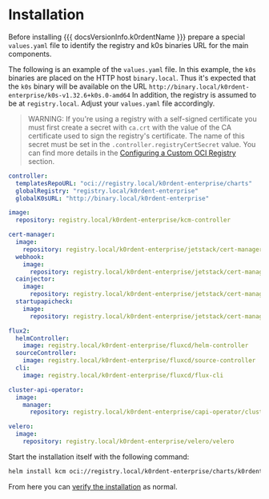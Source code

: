 # Installation

Before installing {{{ docsVersionInfo.k0rdentName }}} prepare a special
`values.yaml` file to identify the registry and k0s binaries URL for the main
components.

The following is an example of the `values.yaml` file. In this example, the `k0s` binaries are placed on the HTTP host
`binary.local`. Thus it's expected that the `k0s` binary will be available on
the URL `http://binary.local/k0rdent-enterprise/k0s-v1.32.6+k0s.0-amd64` In
addition, the registry is assumed to be at `registry.local`. Adjust your
`values.yaml` file accordingly.

> WARNING:
> If you're using a registry with a self-signed certificate you must first create a
> secret with `ca.crt` with the value of the CA certificate used to sign the registry's
> certificate. The name of this secret must be set in the
> `.controller.registryCertSecret` value. You can find more details in the
> [Configuring a Custom OCI Registry](../../../appendix/appendix-extend-mgmt.md#configuring-a-custom-oci-registry-for-kcm-components)
> section.

```yaml
controller:
  templatesRepoURL: "oci://registry.local/k0rdent-enterprise/charts"
  globalRegistry: "registry.local/k0rdent-enterprise"
  globalK0sURL: "http://binary.local/k0rdent-enterprise"

image:
  repository: registry.local/k0rdent-enterprise/kcm-controller

cert-manager:
  image:
    repository: registry.local/k0rdent-enterprise/jetstack/cert-manager-controller
  webhook:
    image:
      repository: registry.local/k0rdent-enterprise/jetstack/cert-manager-webhook
  cainjector:
    image:
      repository: registry.local/k0rdent-enterprise/jetstack/cert-manager-cainjector
  startupapicheck:
    image:
      repository: registry.local/k0rdent-enterprise/jetstack/cert-manager-startupapicheck

flux2:
  helmController:
    image: registry.local/k0rdent-enterprise/fluxcd/helm-controller
  sourceController:
    image: registry.local/k0rdent-enterprise/fluxcd/source-controller
  cli:
    image: registry.local/k0rdent-enterprise/fluxcd/flux-cli

cluster-api-operator:
  image:
    manager:
      repository: registry.local/k0rdent-enterprise/capi-operator/cluster-api-operator

velero:
  image:
    repository: registry.local/k0rdent-enterprise/velero/velero
```

Start the installation itself with the following command:

```bash
helm install kcm oci://registry.local/k0rdent-enterprise/charts/k0rdent-enterprise --version {{{ extra.docsVersionInfo.k0rdentDotVersion }}} -n kcm-system --create-namespace -f kcm-values.yaml
```

From here you can [verify the installation](../verify-install.md) as normal.
